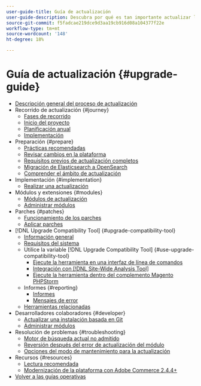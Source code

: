 ```yaml
---
user-guide-title: Guía de actualización
user-guide-description: Descubra por qué es tan importante actualizar la aplicación de Adobe Commerce o Magento Open Source y cómo planificar y ejecutar correctamente una actualización.
source-git-commit: f5fadcae219dce9d3aa19cb916d08a104377f22e
workflow-type: tm+mt
source-wordcount: '148'
ht-degree: 18%

---
```



# Guía de actualización {#upgrade-guide}

- [Descripción general del proceso de actualización](overview.md)
- Recorrido de actualización {#journey}
   - [Fases de recorrido](journey/phases.md)
   - [Inicio del proyecto](journey/project-launch.md)
   - [Planificación anual](journey/annual-planning.md)
   - [Implementación](journey/implementation.md)
- Preparación {#prepare}
   - [Prácticas recomendadas](prepare/best-practices.md)
   - [Revisar cambios en la plataforma](prepare/platform-changes.md)
   - [Requisitos previos de actualización completos](prepare/prerequisites.md)
   - [Migración de Elasticsearch a OpenSearch](prepare/opensearch-migration.md)
   - [Comprender el ámbito de actualización](prepare/scope.md)
- Implementación {#implementation}
   - [Realizar una actualización](implementation/perform-upgrade.md)
- Módulos y extensiones {#modules}
   - [Módulos de actualización](modules/upgrade.md)
   - [Administrar módulos](modules/manage.md)
- Parches {#patches}
   - [Funcionamiento de los parches](patches/overview.md)
   - [Aplicar parches](patches/apply.md)
- [!DNL Upgrade Compatibility Tool] {#upgrade-compatibility-tool}
   - [Información general](upgrade-compatibility-tool/overview.md)
   - [Requisitos del sistema](upgrade-compatibility-tool/prerequisites.md)
   - Utilice la variable [!DNL Upgrade Compatibility Tool] {#use-upgrade-compatibility-tool}
      - [Ejecute la herramienta en una interfaz de línea de comandos](upgrade-compatibility-tool/run.md)
      - [Integración con [!DNL Site-Wide Analysis Tool]](upgrade-compatibility-tool/integrate-analysis-tool.md)
      - [Ejecute la herramienta dentro del complemento Magento PHPStorm](upgrade-compatibility-tool/run-configuration-phpstorm-plugin.md)
   - Informes {#reporting}
      - [Informes](upgrade-compatibility-tool/reports.md)
      - [Mensajes de error](upgrade-compatibility-tool/error-messages.md)
   - [Herramientas relacionadas](upgrade-compatibility-tool/related-tools.md)
- Desarrolladores colaboradores {#developer}
   - [Actualizar una instalación basada en Git](developer/git-installs.md)
   - [Administrar módulos](developer/manage-modules.md)
- Resolución de problemas {#troubleshooting}
   - [Motor de búsqueda actual no admitido](troubleshooting/search-engine-not-supported.md)
   - [Reversión después del error de actualización del módulo](troubleshooting/roll-back-after-update-failure.md)
   - [Opciones del modo de mantenimiento para la actualización](troubleshooting/maintenance-mode-options.md)
- Recursos {#resources}
   - [Lectura recomendada](resources/recommended-reading.md)
   - [Modernización de la plataforma con Adobe Commerce 2.4.4+](resources/recommended-upgrade-paths-2022.md)
- [Volver a las guías operativas](https://experienceleague.adobe.com/docs/commerce-operations/operational-guides/home.html)
